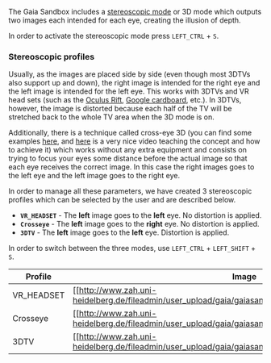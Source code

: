 The Gaia Sandbox includes a [stereoscopic mode](http://en.wikipedia.org/wiki/Stereoscopy) or 3D mode which outputs two images each intended for each eye, creating the illusion of depth.



In order to activate the stereoscopic mode press `LEFT_CTRL` + `S`.

### Stereoscopic profiles

Usually, as the images are placed side by side (even though most 3DTVs also support up and down), the right image is intended for the right eye and the left image is intended for the left eye. This works with 3DTVs and VR head sets (such as the [Oculus Rift](https://www.oculus.com/), [Google cardboard](https://www.google.com/get/cardboard/), etc.). In 3DTVs, however, the image is distorted because each half of the TV will be stretched back to the whole TV area when the 3D mode is on.

Additionally, there is a technique called cross-eye 3D (you can find some examples [here](http://digital-photography-school.com/9-crazy-cross-eye-3d-photography-images-and-how-to-make-them/), and [here](https://www.youtube.com/watch?v=zBa-bCxsZDk) is a very nice video teaching the concept and how to achieve it) which works without any extra equipment and consists on trying to focus your eyes some distance before the actual image so that each eye receives the correct image. In this case the right images goes to the left eye and the left image goes to the right eye.

In order to manage all these parameters, we have created 3 stereoscopic profiles which can be selected by the user and are described below.

- **`VR_HEADSET`** - The **left** image goes to the **left** eye. No distortion is applied.
- **`Crosseye`** - The **left** image goes to the **right** eye. No distortion is applied.
- **`3DTV`** - The **left** image goes to the **left** eye. Distortion is applied.

In order to switch between the three modes, use `LEFT_CTRL` + `LEFT_SHIFT` + `S`.

Profile  | Image
---------------------------|------------------------------------
VR_HEADSET | [[http://www.zah.uni-heidelberg.de/fileadmin/user_upload/gaia/gaiasandbox/img/stereo/stereo_VR.png | height=360px]] 
Crosseye | [[http://www.zah.uni-heidelberg.de/fileadmin/user_upload/gaia/gaiasandbox/img/stereo/stereo_CROSSEYE.png | height=360px]]
3DTV | [[http://www.zah.uni-heidelberg.de/fileadmin/user_upload/gaia/gaiasandbox/img/stereo/stereo_3DTV.png | height=360px]]